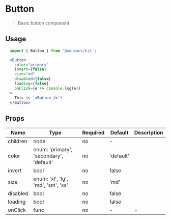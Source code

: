 # Button

> Basic button component

## Usage

```jsx
  import { Button } from '@omnious/kit';

  <Button
    color="primary"
    invert={false}
    size="md"
    disabled={false}
    loading={false}
    onClick={e => console.log(e)}
  >
    This is `<Button />`!
  </Button>
```

<!-- STORY -->

## Props

| Name     | Type                                    | Required | Default   | Description |
|----------|-----------------------------------------|----------|-----------|-------------|
| children | node                                    | no       | -         ||
| color    | enum: 'primary', 'secondary', 'default' | no       | 'default' ||
| invert   | bool                                    | no       | false     ||
| size     | enum: 'xl', 'lg', 'md', 'sm', 'xs'      | no       | 'md'      ||
| disabled | bool                                    | no       | false     ||
| loading  | bool                                    | no       | false     ||
| onClick  | func                                    | no       | -         | - |
